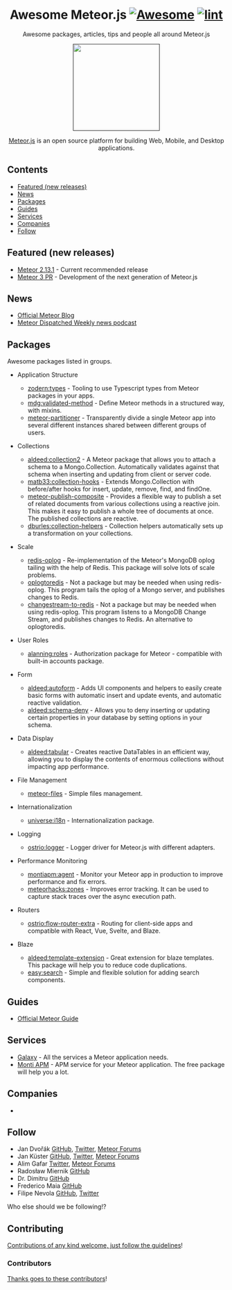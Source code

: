 <div align="center">

<!-- title -->

<!--lint ignore no-dead-urls-->

# Awesome Meteor.js [![Awesome](https://awesome.re/badge.svg)](https://awesome.re) [![lint](https://github.com/Meteor-Community-Packages/awesome-meteor/actions/workflows/lint.yaml/badge.svg)](https://github.com/Meteor-Community-Packages/awesome-meteor/actions/workflows/lint.yaml)

<!-- subtitle -->

Awesome packages, articles, tips and people all around Meteor.js

<!-- image -->

<a href="" target="_blank" rel="noopener noreferrer">
  <img src="https://github.com/guncebektas/awesome-meteor/blob/main/awesome-meteor.jpg" width="200"/>
</a>

<!-- description -->

<a href="https://www.meteor.com" target="_blank" rel="noopener noreferrer">Meteor.js</a> is an open source platform for building Web, Mobile, and Desktop applications.

</div>

<!-- TOC -->

## Contents

- [Featured (new releases)](#featured-new-releases)
- [News](#News)
- [Packages](#Packages)
- [Guides](#Guides)
- [Services](#Services)
- [Companies](#Companies)
- [Follow](#follow)

<!-- CONTENT -->

## Featured (new releases)

- [Meteor 2.13.1](https://docs.meteor.com/changelog#v213120230904) - Current recommended release
- [Meteor 3 PR](https://github.com/meteor/meteor/pull/12359) - Development of the next generation of Meteor.js

## News

- [Official Meteor Blog](https://blog.meteor.com/)
- [Meteor Dispatched Weekly news podcast](https://www.youtube.com/@meteorjscommunity/podcasts)

## Packages
Awesome packages listed in groups.

- Application Structure
  - [zodern:types](https://github.com/zodern/meteor-types) - Tooling to use Typescript types from Meteor packages in your apps.
  - [mdg:validated-method](https://github.com/meteor/validated-method) - Define Meteor methods in a structured way, with mixins.
  - [meteor-partitioner](https://github.com/Meteor-Community-Packages/meteor-partitioner) - Transparently divide a single Meteor app into several different instances shared between different groups of users.

- Collections
  - [aldeed:collection2](https://github.com/Meteor-Community-Packages/meteor-collection2) - A Meteor package that allows you to attach a schema to a Mongo.Collection. Automatically validates against that schema when inserting and updating from client or server code.
  - [matb33:collection-hooks](https://github.com/Meteor-Community-Packages/meteor-collection-hooks) - Extends Mongo.Collection with before/after hooks for insert, update, remove, find, and findOne.
  - [meteor-publish-composite](https://github.com/Meteor-Community-Packages/meteor-publish-composite) - Provides a flexible way to publish a set of related documents from various collections using a reactive join. This makes it easy to publish a whole tree of documents at once. The published collections are reactive.
  - [dburles:collection-helpers](https://github.com/dburles/meteor-collection-helpers) - Collection helpers automatically sets up a transformation on your collections.

- Scale
  - [redis-oplog](https://github.com/Meteor-Community-Packages/redis-oplog) - Re-implementation of the Meteor's MongoDB oplog tailing with the help of Redis. This package will solve lots of scale problems.
  - [oplogtoredis](https://github.com/tulip/oplogtoredis) - Not a package but may be needed when using redis-oplog. This program tails the oplog of a Mongo server, and publishes changes to Redis.
  - [changestream-to-redis](https://github.com/radekmie/changestream-to-redis) - Not a package but may be needed when using redis-oplog. This program listens to a MongoDB Change Stream, and publishes changes to Redis. An alternative to oplogtoredis.

- User Roles
  - [alanning:roles](https://github.com/Meteor-Community-Packages/meteor-roles) - Authorization package for Meteor - compatible with built-in accounts package.

- Form
  - [aldeed:autoform](https://github.com/Meteor-Community-Packages/meteor-autoform) - Adds UI components and helpers to easily create basic forms with automatic insert and update events, and automatic reactive validation. 
  - [aldeed:schema-deny](https://github.com/longshotlabs/meteor-schema-deny) - Allows you to deny inserting or updating certain properties in your database by setting options in your schema.

- Data Display
  - [aldeed:tabular](https://github.com/Meteor-Community-Packages/meteor-tabular) - Creates reactive DataTables in an efficient way, allowing you to display the contents of enormous collections without impacting app performance.

- File Management
  - [meteor-files](https://github.com/veliovgroup/Meteor-Files) - Simple files management.

- Internationalization
  - [universe:i18n](https://github.com/vazco/meteor-universe-i18n) - Internationalization package.

- Logging
  - [ostrio:logger](https://packosphere.com/ostrio/logger) - Logger driver for Meteor.js with different adapters.

- Performance Monitoring
  - [montiapm:agent](https://github.com/monti-apm/monti-apm-agent) - Monitor your Meteor app in production to improve performance and fix errors.
  - [meteorhacks:zones](https://github.com/meteorhacks/zones) - Improves error tracking. It can be used to capture stack traces over the async execution path.

- Routers
  - [ostrio:flow-router-extra](https://github.com/veliovgroup/flow-router) - Routing for client-side apps and compatible with React, Vue, Svelte, and Blaze.

- Blaze
  - [aldeed:template-extension](https://github.com/longshotlabs/meteor-template-extension) - Great extension for blaze templates. This package will help you to reduce code duplications.
  - [easy:search](https://matteodem.github.io/meteor-easy-search/) - Simple and flexible solution for adding search components.


## Guides

- [Official Meteor Guide](https://guide.meteor.com)

## Services

- [Galaxy](https://galaxy.meteor.com/) - All the services a Meteor application needs.
- [Monti APM](https://montiapm.com/) - APM service for your Meteor application. The free package will help you a lot.

## Companies

-

<!-- END CONTENT -->

## Follow

<!-- list people worth following on social sites (Twitter, LinkedIn, GitHub, YouTube etc.) -->
- Jan Dvořák [GitHub](https://github.com/sponsors/storytellercz), [Twitter](https://twitter.com/storytellercz), [Meteor Forums](https://forums.meteor.com/u/storyteller)
- Jan Küster [GitHub](https://github.com/sponsors/jankapunkt), [Twitter](https://twitter.com/Kuester_Jan), [Meteor Forums](https://forums.meteor.com/u/jkuester)
- Alim Gafar [Twitter](https://twitter.com/alimgafar), [Meteor Forums](https://forums.meteor.com/u/alimgafar)
- Radosław Miernik [GitHub](https://github.com/radekmie)
- Dr. Dimitru [GitHub](https://github.com/dr-dimitru)
- Frederico Maia [GitHub](https://github.com/fredmaiaarantes)
- Filipe Nevola [GitHub](https://github.com/filipenevola), [Twitter](https://twitter.com/FilipeNevola)

Who else should we be following!?

## Contributing

[Contributions of any kind welcome, just follow the guidelines](contributing.md)!

### Contributors

[Thanks goes to these contributors](https://github.com/Meteor-Community-Packages/awesome-meteor/graphs/contributors)!

